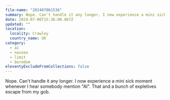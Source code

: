 ```yaml
---
file-name: "202407061536"
summary: Nope. Can't handle it any longer. I now experience a mini sick moment whenever I hear somebody mention "AI". That and a bunch of expletives escape from my gob.
date: 2024-07-06T15:36:00.867Z
updated: ""
location:
  locality: Crawley
  country_name: UK
category:
  - ai
  - nausea
  - limit
  - boredom
eleventyExcludeFromCollections: false
---
```


Nope. Can't handle it any longer. I now experience a mini sick moment whenever I hear somebody mention "AI". That and a bunch of expletives escape from my gob.
